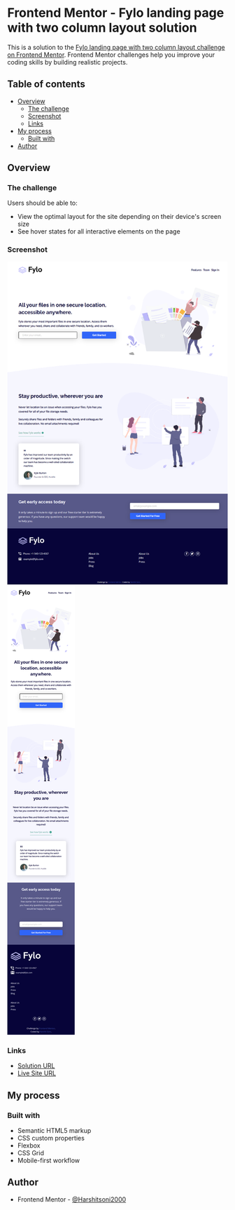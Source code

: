 # Frontend Mentor - Fylo landing page with two column layout solution

This is a solution to the [Fylo landing page with two column layout challenge on Frontend Mentor](https://www.frontendmentor.io/challenges/fylo-landing-page-with-two-column-layout-5ca5ef041e82137ec91a50f5). Frontend Mentor challenges help you improve your coding skills by building realistic projects.

## Table of contents

- [Overview](#overview)
  - [The challenge](#the-challenge)
  - [Screenshot](#screenshot)
  - [Links](#links)
- [My process](#my-process)
  - [Built with](#built-with)
- [Author](#author)

## Overview

### The challenge

Users should be able to:

- View the optimal layout for the site depending on their device's screen size
- See hover states for all interactive elements on the page

### Screenshot

![Laptop View(1440px)](./ss/laptop.png)
![Mobile View(375px)](./ss/mobile.png)

### Links

- [Solution URL](https://github.com/Harshitsoni2000/Fylo-Landing-Page)
- [Live Site URL](https://harshitsoni2000.github.io/Fylo-Landing-Page-With-2-Column-Layout/)

## My process

### Built with

- Semantic HTML5 markup
- CSS custom properties
- Flexbox
- CSS Grid
- Mobile-first workflow

## Author

- Frontend Mentor - [@Harshitsoni2000](https://www.frontendmentor.io/profile/Harshitsoni2000)
